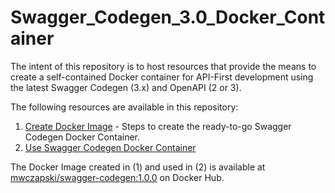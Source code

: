 # Swagger_Codegen_3.0_Docker_Container

The intent of this repository is to host resources that provide the means to create a self-contained Docker container for API-First development using the latest Swagger Codegen (3.x) and OpenAPI (2 or 3).

The following resources are available in this repository:

1. [Create Docker Image](Swagger_Codegen_Docker_Container_for_API-First_Development.md) - Steps to create the ready-to-go Swagger Codegen Docker Container.
2. [Use Swagger Codegen Docker Container](How_To_Use_Swagger_Codegen_Docker_Image.md)

The Docker Image created in (1) and used in (2) is available at [mwczapski/swagger-codegen:1.0.0](https://hub.docker.com/r/mwczapski/swagger_codegen) on Docker Hub.
